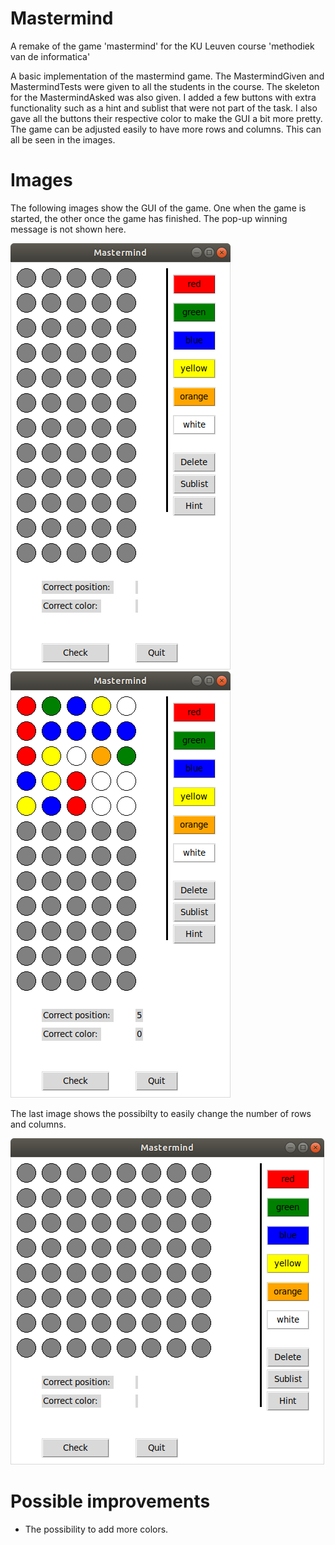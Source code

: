 # Mastermind
A remake of the game 'mastermind' for the KU Leuven course 'methodiek van de informatica'

A basic implementation of the mastermind game. The MastermindGiven and MastermindTests were given to all the students in the course. The skeleton for the MastermindAsked was also given. I added a few buttons with extra functionality such as a hint and sublist that were not part of the task. I also gave all the buttons their respective color to make the GUI a bit more pretty. The game can be adjusted easily to have more rows and columns. This can all be seen in the images.

# Images
The following images show the GUI of the game. One when the game is started, the other once the game has finished. The pop-up winning message is not shown here.

![alt text](/Images/Empty.png)
![alt text](/Images/Won.png)

The last image shows the possibilty to easily change the number of rows and columns.

![alt text](/Images/Eight.png)

# Possible improvements
* The possibility to add more colors.
